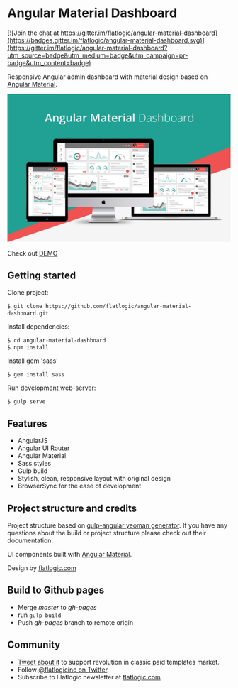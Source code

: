 # Angular Material Dashboard

[![Join the chat at https://gitter.im/flatlogic/angular-material-dashboard](https://badges.gitter.im/flatlogic/angular-material-dashboard.svg)](https://gitter.im/flatlogic/angular-material-dashboard?utm_source=badge&utm_medium=badge&utm_campaign=pr-badge&utm_content=badge)

Responsive Angular admin dashboard with material design based on
[Angular Material](https://github.com/angular/material).

![promo-amd](src/assets/images/promo-amd.png)

Check out [DEMO](http://flatlogic.github.io/angular-material-dashboard/site/)

## Getting started

Clone project:

    $ git clone https://github.com/flatlogic/angular-material-dashboard.git

Install dependencies:

    $ cd angular-material-dashboard
    $ npm install

Install gem 'sass'

    $ gem install sass
    
Run development web-server:

    $ gulp serve

## Features

* AngularJS
* Angular UI Router
* Angular Material
* Sass styles
* Gulp build
* Stylish, clean, responsive layout with original design
* BrowserSync for the ease of development

## Project structure and credits

Project structure based on [gulp-angular yeoman generator](https://github.com/Swiip/generator-gulp-angular).
If you have any questions about the build or project structure please check out their documentation.

UI components built with [Angular Material](https://material.angularjs.org/).

Design by [flatlogic.com](http://flatlogic.com/)

## Build to Github pages  
  
* Merge *master* to *gh-pages*
* run `gulp build`
* Push *gh-pages* branch to remote origin

## Community
- [Tweet about it](https://twitter.com/intent/tweet?text=Angular%20Material%20Dashboard%20https://github.com/flatlogic/angular-material-dashboard%20via%20@flatlogicinc) to support revolution in classic paid templates market.
- Follow [@flatlogicinc on Twitter](https://twitter.com/flatlogicinc).
- Subscribe to Flatlogic newsletter at [flatlogic.com](http://flatlogic.com/)